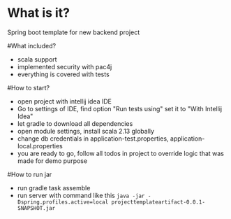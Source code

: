 # What is it?
Spring boot template for new backend project

#What included?
- scala support
- implemented security with pac4j
- everything is covered with tests

#How to start?
- open project with intellij idea IDE
- Go to settings of IDE, find option "Run tests using" set it to "With Intellij Idea"
- let gradle to download all dependencies
- open module settings, install scala 2.13 globally
- change db credentials in application-test.properties, application-local.properties
- you are ready to go, follow all todos in project to override logic that was made for demo purpose


#How to run jar
- run gradle task assemble
- run server with command like this `java -jar -Dspring.profiles.active=local projecttemplateartifact-0.0.1-SNAPSHOT.jar`
